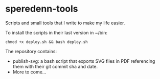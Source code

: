 speredenn-tools
===============

Scripts and small tools that I write to make my life easier.

To install the scripts in their last version in ~/bin:

    chmod +x deploy.sh && bash deploy.sh

The repository contains:

* publish-svg: a bash script that exports SVG files in PDF referencing
  them with their git commit sha and date.
* More to come...

